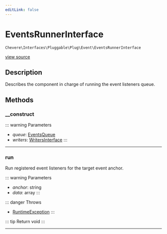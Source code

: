 ```yaml
---
editLink: false
---
```


# EventsRunnerInterface

`Chevere\Interfaces\Pluggable\Plug\Event\EventsRunnerInterface`

[view source](https://github.com/chevere/chevere/blob/main/src/Chevere/Interfaces/Pluggable/Plug/Event/EventsRunnerInterface.php)

## Description

Describes the component in charge of running the event listeners queue.

## Methods

### __construct

::: warning Parameters
- *queue*: [EventsQueue](../../../../Components/Pluggable/Plug/Event/EventsQueue.md)
- *writers*: [WritersInterface](../../../Writer/WritersInterface.md)
:::

---

### run

Run registered event listeners for the target event anchor.

::: warning Parameters
- *anchor*: string
- *data*: array
:::

::: danger Throws
- [RuntimeException](../../../../Exceptions/Core/RuntimeException.md) 
:::

::: tip Return
void
:::

---
